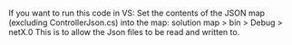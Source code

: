 If you want to run this code in VS: Set the contents of the JSON map (excluding ControllerJson.cs) into the map:
solution map > bin > Debug > netX.0
This is to allow the Json files to be read and written to.
